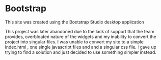 # Bootstrap

This site was created using the Bootstrap Studio desktop application

This project was later abandoned due to the lack of support that the team provides, overbloated nature of the widgets and my inability to convert the project into singular files. I was unable to convert my site to a simple index.html , one single javascript files and and a singular css file. I gave up trying to find a solution and just decided to use something simpler instead. 